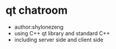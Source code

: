qt chatroom
=============
- author:shylonezeng
- using C++ qt library and standard C++
- including server side and client side


